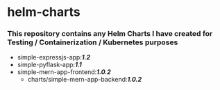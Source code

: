 # helm-charts

### This repository contains any Helm Charts I have created for Testing / Containerization / Kubernetes purposes

- simple-expressjs-app:***1.2***
- simple-pyflask-app:***1.1***
- simple-mern-app-frontend:***1.0.2***
    - charts/simple-mern-app-backend:***1.0.2***